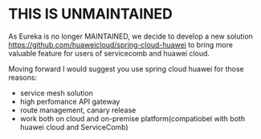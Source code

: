 # THIS IS UNMAINTAINED

As Eureka is no longer MAINTAINED, we decide to develop a new solution https://github.com/huaweicloud/spring-cloud-huawei to bring more valuable feature for users of servicecomb and huawei cloud.

Moving forward I would suggest you use spring cloud huawei for those reasons:


- service mesh solution
- high perfomance API gateway
- route management, canary release
- work both on cloud and on-premise platform(compatiobel with both huawei cloud and ServiceComb)

